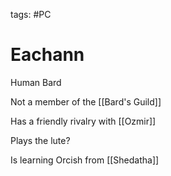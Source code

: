 tags: #PC 

# Eachann
Human Bard

Not a member of the [[Bard's Guild]]

Has a friendly rivalry with [[Ozmir]]

Plays the lute?

Is learning Orcish from [[Shedatha]]
